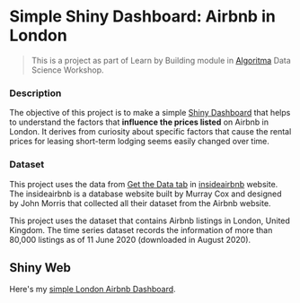 # Simple Shiny Dashboard: Airbnb in London

> This is a project as part of  Learn by Building module in [Algoritma](https://algorit.ma/) Data Science Workshop.

### **Description**

The objective of this project is to make a simple [Shiny Dashboard](https://rstudio.github.io/shinydashboard/)  that helps to understand the factors that **influence the prices listed** on Airbnb in London. It derives from curiosity about specific factors that cause the rental prices for leasing short-term lodging seems easily changed over time. 


### **Dataset**

This project uses the data from [Get the Data tab](http://insideairbnb.com/behind.html) in [insideairbnb](http://insideairbnb.com/index.html) website. The insideairbnb is a database website built by Murray Cox and designed by John Morris that collected all their dataset from the Airbnb website.

This project uses the dataset that contains Airbnb listings in London, United Kingdom. The time series dataset records the information of more than 80,000 listings as of 11 June 2020 (downloaded in August 2020).

## Shiny Web

Here's my [simple London Airbnb Dashboard](https://sabrinapribadi.shinyapps.io/AirbnbSimpleDashboard/).
